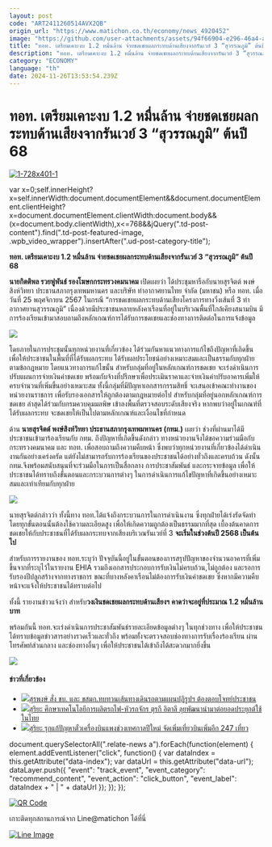 ```yaml
---
layout: post
code: "ART2411260514AVX2QB"
origin_url: "https://www.matichon.co.th/economy/news_4920452"
image: "https://github.com/user-attachments/assets/94f66904-e296-46a4-abe6-39bda7a61926"
title: "ทอท. เตรียมเคาะงบ 1.2 หมื่นล้าน จ่ายชดเชยผลกระทบด้านเสียงจากรันเวย์ 3 “สุวรรณภูมิ” ต้นปี 68"
description: "ทอท. เตรียมเคาะงบ 1.2 หมื่นล้าน จ่ายชดเชยผลกระทบด้านเสียงจากรันเวย์ 3 “สุวรรณภูมิ” ต้นปี 68 "
category: "ECONOMY"
language: "th"
date: 2024-11-26T13:53:54.239Z
---
```


# ทอท. เตรียมเคาะงบ 1.2 หมื่นล้าน จ่ายชดเชยผลกระทบด้านเสียงจากรันเวย์ 3 “สุวรรณภูมิ” ต้นปี 68

[![](https://www.matichon.co.th/wp-content/uploads/2024/11/1-728x401-1.jpeg "1-728x401-1")](https://www.matichon.co.th/wp-content/uploads/2024/11/1-728x401-1.jpeg)

var x=0;self.innerHeight?x=self.innerWidth:document.documentElement&&document.documentElement.clientHeight?x=document.documentElement.clientWidth:document.body&&(x=document.body.clientWidth),x<=768&&jQuery(".td-post-content").find(".td-post-featured-image, .wpb\_video\_wrapper").insertAfter(".ud-post-category-title");

**ทอท. เตรียมเคาะงบ 1.2 หมื่นล้าน จ่ายชดเชยผลกระทบด้านเสียงจากรันเวย์ 3 “สุวรรณภูมิ” ต้นปี 68** 

**นายกิตติพล รวยฟูพันธ์ รองโฆษกกระทรวงคมนาคม** เปิดเผยว่า ได้ประชุมหารือกับนายสุรจิตต์ พงษ์สิงห์วิทยา ประธานสภากรุงเทพมหานคร และบริษัท ท่าอากาศยานไทย จำกัด (มหาชน) หรือ ทอท. เมื่อวันที่ 25 พฤศจิกายน 2567 ในกรณี “การชดเชยผลกระทบด้านเสียงโครงการทางวิ่งเส้นที่ 3 ท่าอากาศยานสุวรรณภูมิ” เนื่องด้วยมีประชาชนหลายหลังคาเรือนที่อยู่ในบริเวณพื้นที่ใกล้เคียงสนามบิน มีการร้องเรียนเข้ามาสอบถามถึงหลักเกณฑ์การได้รับการชดเชยและช่องทางการติดต่อในการแจ้งข้อมูล

![](https://www.matichon.co.th/wp-content/uploads/2024/11/IMG_1221-scaled.jpg)

โดยภายในการประชุมนั้นทุกหน่วยงานที่เกี่ยวข้อง ได้ร่วมกันหาแนวทางการแก้ไขถึงปัญหาที่เกิดขึ้น เพื่อให้ประชาชนในพื้นที่ที่ได้รับผลกระทบ ได้รับผลประโยชน์อย่างเหมาะสมและเป็นธรรมกับทุกฝ่ายตามข้อกฎหมาย โดยแนวทางการแก้ไขนั้น สำหรับกลุ่มที่อยู่ในหลักเกณฑ์การชดเชย จะเร่งดำเนินการปรับแผนการจ่ายเงินค่าชดเชย พร้อมกับจ้างที่ปรึกษาเพื่อประเมินราคาและจ่ายเงินค่าปรับอาคารเพิ่มให้ครบจำนวนที่เพิ่มขึ้นอย่างเหมาะสม ทั้งนี้กลุ่มที่มีปัญหาเอกสารกรรมสิทธิ์ จะเสนอเข้าคณะทำงานของหน่วยงานราชการ เพื่อรับรองเอกสารให้ถูกต้องตามกฎหมายต่อไป สำหรับกลุ่มที่อยู่นอกหลักเกณฑ์การชดเชย ล่าสุดได้ร่วมกับกรมควบคุมมลพิษ เข้าลงพื้นที่ตรวจสอบระดับเสียงจริง หากพบว่าอยู่ในเกณฑ์ที่ได้รับผลกระทบ จะชดเชยให้เป็นไปตามหลักเกณฑ์และเงื่อนไขที่กำหนด

ด้าน **นายสุรจิตต์ พงษ์สิงห์วิทยา ประธานสภากรุงเทพมหานคร (กทม.)** เผยว่า ช่วงที่ผ่านมาได้มีประชาชนเข้ามาร้องเรียนกับ กทม. ถึงปัญหาที่เกิดขึ้นดังกล่าว ทางหน่วยงานจึงได้ขอความร่วมมือกับ กระทรวงคมนาคม และ ทอท. เพื่อสอบถามถึงความคืบหน้า ซึ่งพบว่าทุกหน่วยงานที่เกี่ยวข้องได้ดำเนินงานกันอย่างเคร่งครัด แต่ยังไม่สามารถรับการร้องเรียนของประชาชนได้อย่างทั่วถึงและครบถ้วน ดังนั้น กทม.จึงพร้อมสนับสนุนที่จะร่วมมือในการเป็นสื่อกลาง การประชาสัมพันธ์ และกระจายข้อมูล เพื่อให้ประชาชนได้ทราบถึงขั้นตอนและกระบวนการต่างๆ ในการดำเนินการแก้ไขปัญหาที่เกิดขึ้นอย่างเหมาะสมและเท่าเทียมกับทุกฝ่าย

![](https://www.matichon.co.th/wp-content/uploads/2024/11/IMG_1227-scaled.jpg)

นายสุรจิตต์กล่าวว่า ทั้งนี้ทาง ทอท.ได้แจ้งถึงกระบวนการในการดำเนินงาน ซึ่งทุกฝ่ายได้เร่งรัดจัดทำ โดยทุกขั้นตอนนั้นต้องใช้ความละเอียดสูง เพื่อให้เกิดความถูกต้องเป็นธรรมมากที่สุด เบื้องต้นคาดการชดเชยให้กับประชาชนที่ได้รับผลกระทบจากเสียงบริเวณรันเวย์ที่ 3 **จะเริ่มในช่วงต้นปี 2568 เป็นต้นไป**

สำหรับการรายงานของ ทอท.ระบุว่า ปัจจุบันนี้อยู่ในขั้นตอนของการสรุปปัญหาของจำนวนอาคารที่เพิ่มขึ้นจากที่ระบุไว้ในรายงาน EHIA รวมถึงเอกสารประกอบการรับเงินไม่ครบถ้วน,ไม่ถูกต้อง และรอการรับรองปีปลูกสร้างจากทางราชการ ขณะที่บางหลังคาเรือนไม่ต้องการรับเงินค่าชดเชย ซึ่งหากมีความคืบหน้าจะแจ้งให้ประชาชนได้ทราบต่อไป

ทั้งนี้ รายงานข่าวแจ้งว่า สำหรับ**วงเงินชดเชยผลกระทบด้านเสียงฯ** **คาดว่าจะอยู่ที่ประมาณ 1.2 หมื่นล้านบาท**

พร้อมกันนี้ ทอท.จะเร่งดำเนินการประชาสัมพันธ์รายละเอียดข้อมูลต่างๆ ในทุกช่วงทาง เพื่อให้ประชาชนได้ทราบข้อมูลข่าวสารอย่างรวดเร็วและทั่วถึง พร้อมทั้งจะตรวจสอบช่องทางการรับเรื่องร้องเรียน ผ่านโทรศัพท์ส่วนกลาง และช่องทางอื่นๆ เพื่อให้ประชาชนได้เข้าถึงได้สะดวกมากยิ่งขึ้น

![](https://www.matichon.co.th/wp-content/uploads/2024/11/IMG_1240-scaled.jpg)

#### ข่าวที่เกี่ยวข้อง

*   [![](https://www.matichon.co.th/wp-content/uploads/2024/11/LINE_ALBUM_2024.11.20_241120_7.jpg)สุรพงษ์ สั่ง ขบ. และ ขสมก.ทบทวนเส้นทางเดินรถตามแผนปฏิรูปฯ ต้องตอบโจทย์ประชาชน](https://www.matichon.co.th/economy/news_4911957)
*   [![](https://www.matichon.co.th/wp-content/uploads/2024/11/S__97.jpg)สุริยะ ศึกษาเทคโนโลยีการผลิตรถไฟ-หัวรถจักร ตุรกี อิตาลี ลุยพัฒนานำมาต่อยอดประยุกต์ใช้ในไทย](https://www.matichon.co.th/economy/news_4905872)
*   [![](https://www.matichon.co.th/wp-content/uploads/2024/11/S__336609431.jpg)สุริยะ รุกแก้ปัญหาตั๋วเครื่องบินแพงช่วงเทศกาลปีใหม่ จัดเพิ่มเที่ยวบินเพิ่มอีก 247 เที่ยว](https://www.matichon.co.th/economy/news_4904117)

document.querySelectorAll(".relate-news a").forEach(function(element) { element.addEventListener("click", function() { var dataIndex = this.getAttribute("data-index"); var dataUrl = this.getAttribute("data-url"); dataLayer.push({ "event": "track\_event", "event\_category": "recommend\_content", "event\_action": "click\_button", "event\_label": dataIndex + " | " + dataUrl }); }); });

[![QR Code](https://www.matichon.co.th/wp-content/uploads/2023/07/wob1371z.jpg)](https://lin.ee/ht0nDxX)

เกาะติดทุกสถานการณ์จาก Line@matichon ได้ที่นี่

[![Line Image](https://www.matichon.co.th/wp-content/uploads/2023/07/th.png)](https://lin.ee/ht0nDxX)
